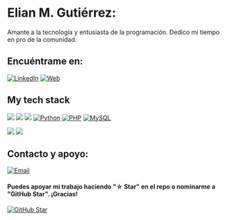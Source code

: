 <!--
**ElionOn/ElionOn** is a ✨ _special_ ✨ repository because its `README.md` (this file) appears on your GitHub profile.

Here are some ideas to get you started:

- 🔭 I’m currently working on ...
- 🌱 I’m currently learning ...
- 👯 I’m looking to collaborate on ...
- 🤔 I’m looking for help with ...
- 💬 Ask me about ...
- 📫 How to reach me: ...
- 😄 Pronouns: ...
- ⚡ Fun fact: ...
-->
# Elian M. Gutiérrez:
Amante a la tecnología y entusiasta de la programación. Dedico mi tiempo en pro de la comunidad.

## Encuéntrame en:
[![LinkedIn](https://img.shields.io/badge/LinkedIn-ElionOn-0077B5?style=for-the-badge&logo=linkedin&logoColor=white&labelColor=101010)](https://www.linkedin.com/in/elian-camilo-mej%C3%ADa-guti%C3%A9rrez-234a5426a?jobid=1234&lipi=urn%3Ali%3Apage%3Ad_jobs_easyapply_pdfgenresume%3BJmztRPRzR12rN0b%2F3Mf79Q%3D%3D&licu=urn%3Ali%3Acontrol%3Ad_jobs_easyapply_pdfgenresume-v02_profile)
[![Web](https://img.shields.io/badge/Web-ElionOn.com-14a1f0?style=for-the-badge&logo=dev.to&logoColor=white&labelColor=101010)](https://)
</br>

## My tech stack

![](https://img.shields.io/badge/HTML5-E34F26.svg?style=for-the-badge&logo=HTML5&logoColor=white)
![](https://img.shields.io/badge/CSS3-1572B6.svg?style=for-the-badge&logo=CSS3&logoColor=white)
![](https://img.shields.io/badge/JavaScript-F7DF1E.svg?style=for-the-badge&logo=JavaScript&logoColor=black)
[![Python](https://img.shields.io/badge/Python-yellow?style=for-the-badge&logo=python&logoColor=white&labelColor=101010)]()
[![PHP](https://img.shields.io/badge/Php-14a1f0?style=for-the-badge&logo=php&logoColor=white&labelColor=101010)]()
[![MySQL](https://img.shields.io/badge/MySQL-4479A1?style=for-the-badge&logo=mysql&logoColor=white&labelColor=101010)]()

![](https://img.shields.io/badge/React-61DAFB.svg?style=for-the-badge&logo=React&logoColor=black)
![](https://img.shields.io/badge/Astro-FF5D01.svg?style=for-the-badge&logo=Astro&logoColor=white)


## Contacto y apoyo:
[![Email](https://img.shields.io/badge/mejiagutierrezelian@gmail.com-email_personal-D14836?style=for-the-badge&logo=gmail&logoColor=white&labelColor=101010)](mejiagutierrezelian@gmail.com)
</br>


#### Puedes apoyar mi trabajo haciendo "☆ Star" en el repo o nominarme a "GitHub Star". ¡Gracias!

[![GitHub Star](https://img.shields.io/badge/GitHub-Nominar_a_star-yellow?style=for-the-badge&logo=github&logoColor=white&labelColor=101010)](https://stars.github.com/nominate/)


